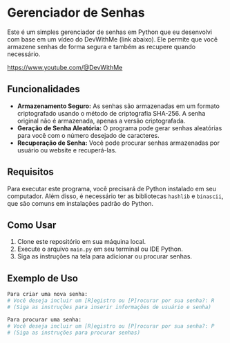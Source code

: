# Gerenciador de Senhas

Este é um simples gerenciador de senhas em Python que eu desenvolvi com base em um vídeo do DevWithMe (link abaixo). Ele permite que você armazene senhas de forma segura e também as recupere quando necessário.

https://www.youtube.com/@DevWithMe

## Funcionalidades

- **Armazenamento Seguro:** As senhas são armazenadas em um formato criptografado usando o método de criptografia SHA-256. A senha original não é armazenada, apenas a versão criptografada.
- **Geração de Senha Aleatória:** O programa pode gerar senhas aleatórias para você com o número desejado de caracteres.
- **Recuperação de Senha:** Você pode procurar senhas armazenadas por usuário ou website e recuperá-las.

## Requisitos

Para executar este programa, você precisará de Python instalado em seu computador. Além disso, é necessário ter as bibliotecas `hashlib` e `binascii`, que são comuns em instalações padrão do Python.

## Como Usar

1. Clone este repositório em sua máquina local.
2. Execute o arquivo `main.py` em seu terminal ou IDE Python.
3. Siga as instruções na tela para adicionar ou procurar senhas.

## Exemplo de Uso

```python
Para criar uma nova senha: 
# Você deseja incluir um [R]egistro ou [P]rocurar por sua senha?: R
# (Siga as instruções para inserir informações de usuário e senha)

Para procurar uma senha:
# Você deseja incluir um [R]egistro ou [P]rocurar por sua senha?: P
# (Siga as instruções para procurar senhas)
